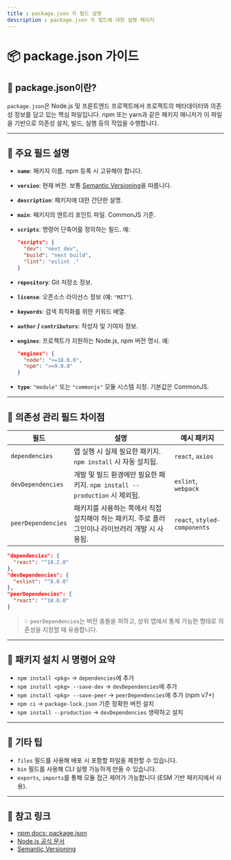 ```yaml
---
title : package.json 각 필드 설명
description : package.json 각 필드에 대한 설명 페이지
---
```

# 📦 package.json 가이드

## 📘 package.json이란?

`package.json`은 Node.js 및 프론트엔드 프로젝트에서 프로젝트의 메타데이터와 의존성 정보를 담고 있는 핵심 파일입니다. npm 또는 yarn과 같은 패키지 매니저가 이 파일을 기반으로 의존성 설치, 빌드, 실행 등의 작업을 수행합니다.

---

## 🔑 주요 필드 설명

- **`name`**: 패키지 이름. npm 등록 시 고유해야 합니다.
- **`version`**: 현재 버전. 보통 [Semantic Versioning](https://semver.org/)을 따릅니다.
- **`description`**: 패키지에 대한 간단한 설명.
- **`main`**: 패키지의 엔트리 포인트 파일. CommonJS 기준.
- **`scripts`**: 명령어 단축어를 정의하는 필드. 예:

  ```json
  "scripts": {
    "dev": "next dev",
    "build": "next build",
    "lint": "eslint ."
  }
  ```

- **`repository`**: Git 저장소 정보.
- **`license`**: 오픈소스 라이선스 정보 (예: `"MIT"`).
- **`keywords`**: 검색 최적화를 위한 키워드 배열.
- **`author` / `contributors`**: 작성자 및 기여자 정보.
- **`engines`**: 프로젝트가 지원하는 Node.js, npm 버전 명시. 예:

  ```json
  "engines": {
    "node": ">=18.0.0",
    "npm": ">=9.0.0"
  }
  ```

- **`type`**: `"module"` 또는 `"commonjs"` 모듈 시스템 지정. 기본값은 CommonJS.

---

## 📁 의존성 관리 필드 차이점

| 필드              | 설명                                                                                          | 예시 패키지           |
|-------------------|-----------------------------------------------------------------------------------------------|------------------------|
| `dependencies`    | 앱 실행 시 실제 필요한 패키지. `npm install` 시 자동 설치됨.                                  | `react`, `axios`       |
| `devDependencies` | 개발 및 빌드 환경에만 필요한 패키지. `npm install --production` 시 제외됨.                    | `eslint`, `webpack`    |
| `peerDependencies`| 패키지를 사용하는 쪽에서 직접 설치해야 하는 패키지. 주로 플러그인이나 라이브러리 개발 시 사용됨. | `react`, `styled-components` |

```json
"dependencies": {
  "react": "^18.2.0"
},
"devDependencies": {
  "eslint": "^8.0.0"
},
"peerDependencies": {
  "react": "^18.0.0"
}
```

> 💡 `peerDependencies`는 버전 충돌을 피하고, 상위 앱에서 통제 가능한 형태로 의존성을 지정할 때 유용합니다.

---

## 🧪 패키지 설치 시 명령어 요약

- `npm install <pkg>` → `dependencies`에 추가
- `npm install <pkg> --save-dev` → `devDependencies`에 추가
- `npm install <pkg> --save-peer` → `peerDependencies`에 추가 (npm v7+)
- `npm ci` → `package-lock.json` 기준 정확한 버전 설치
- `npm install --production` → `devDependencies` 생략하고 설치

---

## 🧰 기타 팁

- `files` 필드를 사용해 배포 시 포함할 파일을 제한할 수 있습니다.
- `bin` 필드를 사용해 CLI 실행 가능하게 만들 수 있습니다.
- `exports`, `imports`를 통해 모듈 접근 제어가 가능합니다 (ESM 기반 패키지에서 사용).

---

## 🔗 참고 링크

- [npm docs: package.json](https://docs.npmjs.com/cli/v10/configuring-npm/package-json)
- [Node.js 공식 문서](https://nodejs.org/en)
- [Semantic Versioning](https://semver.org/)
